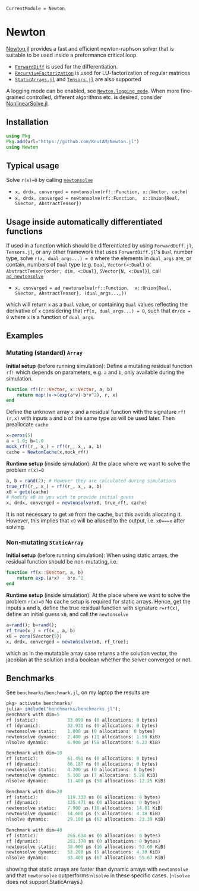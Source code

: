 ```@meta
CurrentModule = Newton
```

# Newton
[Newton.jl](https://github.com/KnutAM/Newton.jl) provides a fast and efficient newton-raphson 
solver that is suitable to be used inside a preformance critical loop. 

* [`ForwardDiff`](https://github.com/JuliaDiff/ForwardDiff.jl) is used for the differentiation.
* [`RecursiveFactorization`](https://github.com/JuliaLinearAlgebra/RecursiveFactorization.jl) is used for LU-factorization of regular matrices
* [`StaticArrays.jl`](https://github.com/JuliaArrays/StaticArrays.jl/) and [`Tensors.jl`](https://github.com/Ferrite-FEM/Tensors.jl) are also supported

A logging mode can be enabled, see [`Newton.logging_mode`](@ref). 
When more fine-grained controlled, different algorithms etc. is desired, 
consider [NonlinearSolve.jl](https://docs.sciml.ai/NonlinearSolve/stable/). 

## Installation
```julia
using Pkg
Pkg.add(url="https://github.com/KnutAM/Newton.jl")
using Newton
```

## Typical usage
Solve `r(x)=0` by calling [`newtonsolve`](@ref)

* `x, drdx, converged = newtonsolve(rf!::Function, x::Vector, cache)`
* `x, drdx, converged = newtonsolve(rf::Function,  x::Union{Real, SVector, AbstractTensor})`

## Usage inside automatically differentiated functions
If used in a function which should be differentiated by using `ForwardDiff.jl`, `Tensors.jl`, or any 
other framework that uses `ForwardDiff.jl`'s `Dual` number type, solve `r(x, dual_args...) = 0` where the elements
in `dual_args` are, or contain, numbers of `Dual` type 
(e.g. `Dual`, `Vector{<:Dual}` or `AbstractTensor{order, dim, <:Dual}`, `SVector{N, <:Dual}`),
call [`ad_newtonsolve`](@ref)

* `x, converged = ad_newtonsolve(rf::Function,  x::Union{Real, SVector, AbstractTensor}, (dual_args...,))`

which will return `x` as a `Dual` value, or containing `Dual` values reflecting the derivative of `x` considering that 
`rf(x, dual_args...) = 0`, such that `dr/dx = 0` where `x` is a function of `dual_args`. 

## Examples

### Mutating (standard) `Array`

**Initial setup** (before running simulation): 
Define a mutating residual function `rf!` which depends on 
parameters, e.g. `a` and `b`, only available during the simulation.
```julia
function rf!(r::Vector, x::Vector, a, b)
    return map!(v->(exp(a*v)-b*v^2), r, x)
end
```

Define the unknown array `x` and a residual function with the signature `rf!(r,x)` with inputs `a` and `b` of the same type as will be used later. Then preallocate `cache`
```julia
x=zeros(5)
a = 1.0; b=1.0
mock_rf!(r_, x_) = rf!(r_, x_, a, b)
cache = NewtonCache(x,mock_rf!)
```

**Runtime setup** (inside simulation): At the place where we want to solve the problem `r(x)=0`
```julia
a, b = rand(2); # However they are calculated during simulations
true_rf!(r_, x_) = rf!(r_, x_, a, b)
x0 = getx(cache)
# Modify x0 as you wish to provide initial guess
x, drdx, converged = newtonsolve(x0, true_rf!, cache)
```
It is not necessary to get `x0` from the cache, but this avoids allocating it. However, this implies that `x0` will be aliased to the output, i.e. `x0===x` after solving. 

### Non-mutating `StaticArray`
**Initial setup** (before running simulation): 
When using static arrays, the residual function should be non-mutating, i.e. 
```julia
function rf(x::SVector, a, b)
    return exp.(a*x) - b*x.^2
end
```

**Runtime setup** (inside simulation): At the place where we want to solve the problem `r(x)=0`
No cache setup is required for static arrays. Hence, get the inputs `a` and `b`, define the true residual function with signature `r=rf(x)`, define an initial guess `x0`, and call the `newtonsolve`
```julia
a=rand(); b=rand();
rf_true(x_) = rf(x_, a, b)
x0 = zero(SVector{5})
x, drdx, converged = newtonsolve(x0, rf_true);
```
which as in the mutatable array case returns a the solution
vector, the jacobian at the solution and a boolean whether 
the solver converged or not. 

## Benchmarks
See `benchmarks/benchmark.jl`, on my laptop the results are
```julia
pkg> activate benchmarks/
julia> include("benchmarks/benchmarks.jl");
Benchmark with dim=5
rf (static):           33.099 ns (0 allocations: 0 bytes)
rf (dynamic):          32.931 ns (0 allocations: 0 bytes)
newtonsolve static:    1.000 μs (0 allocations: 0 bytes)
newtonsolve dynamic:   2.400 μs (11 allocations: 1.50 KiB)
nlsolve dynamic:       6.900 μs (58 allocations: 6.23 KiB)

Benchmark with dim=10
rf (static):           61.491 ns (0 allocations: 0 bytes)
rf (dynamic):          66.187 ns (0 allocations: 0 bytes)
newtonsolve static:    4.200 μs (0 allocations: 0 bytes)
newtonsolve dynamic:   5.100 μs (7 allocations: 5.28 KiB)
nlsolve dynamic:       11.400 μs (58 allocations: 12.25 KiB)

Benchmark with dim=20
rf (static):           119.333 ns (0 allocations: 0 bytes)
rf (dynamic):          125.471 ns (0 allocations: 0 bytes)
newtonsolve static:    7.900 μs (16 allocations: 14.81 KiB)
newtonsolve dynamic:   14.600 μs (5 allocations: 4.38 KiB)
nlsolve dynamic:       29.100 μs (62 allocations: 23.39 KiB)

Benchmark with dim=40
rf (static):           265.634 ns (0 allocations: 0 bytes)
rf (dynamic):          251.370 ns (0 allocations: 0 bytes)
newtonsolve static:    38.600 μs (16 allocations: 53.69 KiB)
newtonsolve dynamic:   53.200 μs (5 allocations: 4.38 KiB)
nlsolve dynamic:       83.400 μs (67 allocations: 55.67 KiB)
```
showing that static arrays are faster than dynamic arrays with `newtonsolve` and that `newtonsolve` outperforms `nlsolve` in these specific cases. (`nlsolve` does not  support StaticArrays.)
